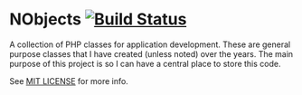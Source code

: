 NObjects [![Build Status](https://secure.travis-ci.org/nesbert/nobjects.png?branch=master)](http://travis-ci.org/nesbert/nobjects)
========

A collection of PHP classes for application development. These are general purpose classes that I have created (unless noted) over the years. The main purpose of this project is so I can have a central place to store this code.

See [MIT LICENSE](https://raw.github.com/nesbert/NObjects/master/LICENSE) for more info.